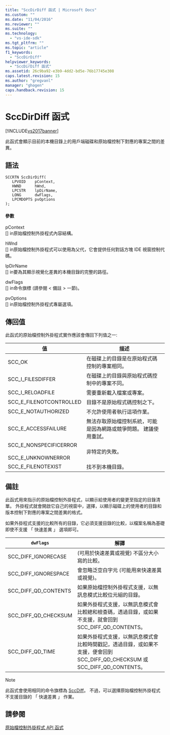 ```yaml
---
title: "SccDirDiff 函式 | Microsoft Docs"
ms.custom: ""
ms.date: "11/04/2016"
ms.reviewer: ""
ms.suite: ""
ms.technology: 
  - "vs-ide-sdk"
ms.tgt_pltfrm: ""
ms.topic: "article"
f1_keywords: 
  - "SccDirDiff"
helpviewer_keywords: 
  - "SccDirDiff 函式"
ms.assetid: 26c9ba92-e3b9-4dd2-bd5e-76b17745e308
caps.latest.revision: 15
ms.author: "gregvanl"
manager: "ghogen"
caps.handback.revision: 15
---
```

# SccDirDiff 函式
[!INCLUDE[vs2017banner](../code-quality/includes/vs2017banner.md)]

此函式會顯示目前的本機目錄上的用戶端磁碟和原始檔控制下對應的專案之間的差異。  
  
## 語法  
  
```cpp#  
SCCRTN SccDirDiff(  
   LPVOID    pContext,  
   HWND      hWnd,  
   LPCSTR    lpDirName,  
   LONG      dwFlags,  
   LPCMDOPTS pvOptions  
);  
```  
  
#### 參數  
 pContext  
 \[\] in原始檔控制外掛程式內容結構。  
  
 hWnd  
 \[\] in原始檔控制外掛程式可以使用為父代，它會提供任何對話方塊 IDE 視窗控制代碼。  
  
 lpDirName  
 \[\] in要為其顯示視覺化差異的本機目錄的完整的路徑。  
  
 dwFlags  
 \[\] in命令旗標 \(請參閱 \< 備註 \> 一節\)。  
  
 pvOptions  
 \[\] in原始檔控制外掛程式專屬選項。  
  
## 傳回值  
 此函式的原始檔控制外掛程式實作應該會傳回下列值之一:  
  
|值|描述|  
|-------|--------|  
|SCC\_OK|在磁碟上的目錄是在原始程式碼控制的專案相同。|  
|SCC\_I\_FILESDIFFER|在磁碟上的目錄與原始程式碼控制中的專案不同。|  
|SCC\_I\_RELOADFILE|需要重新載入檔案或專案。|  
|SCC\_E\_FILENOTCONTROLLED|目錄不是原始程式碼控制之下。|  
|SCC\_E\_NOTAUTHORIZED|不允許使用者執行這項作業。|  
|SCC\_E\_ACCESSFAILURE|無法存取原始檔控制系統，可能是因為網路或競爭問題。 建議使用重試。|  
|SCC\_E\_NONSPECIFICERROR<br /><br /> SCC\_E\_UNKNOWNERROR|非特定的失敗。|  
|SCC\_E\_FILENOTEXIST|找不到本機目錄。|  
  
## 備註  
 此函式用來指示的原始檔控制外掛程式，以顯示給使用者的變更至指定的目錄清單。 外掛程式就會開啟它自己的視窗中，選擇，以顯示磁碟上的使用者的目錄和版本控制下對應的專案之間差異的格式。  
  
 如果外掛程式支援的比較所有的目錄，它必須支援目錄的比較，以檔案名稱為基礎即使不支援 「 快速差異 」 選項即可。  
  
|`dwFlags`|解譯|  
|---------------|--------|  
|SCC\_DIFF\_IGNORECASE|\(可用於快速差異或視覺\) 不區分大小寫的比較。|  
|SCC\_DIFF\_IGNORESPACE|會忽略泛空白字元 \(可能用來快速差異或視覺\)。|  
|SCC\_DIFF\_QD\_CONTENTS|如果原始檔控制外掛程式支援，以無訊息模式比較位元組的目錄。|  
|SCC\_DIFF\_QD\_CHECKSUM|如果外掛程式支援，以無訊息模式會比較總和檢查碼，透過目錄，或如果不支援，就會回到 SCC\_DIFF\_QD\_CONTENTS。|  
|SCC\_DIFF\_QD\_TIME|如果外掛程式支援，以無訊息模式會比較時間戳記，透過目錄，或如果不支援，便會回到 SCC\_DIFF\_QD\_CHECKSUM 或 SCC\_DIFF\_QD\_CONTENTS。|  
  
> [!NOTE]
>  此函式會使用相同的命令旗標為 [SccDiff](../extensibility/sccdiff-function.md)。 不過，可以選擇原始檔控制外掛程式不支援目錄的 「 快速差異 」 作業。  
  
## 請參閱  
 [原始檔控制外掛程式 API 函式](../extensibility/source-control-plug-in-api-functions.md)